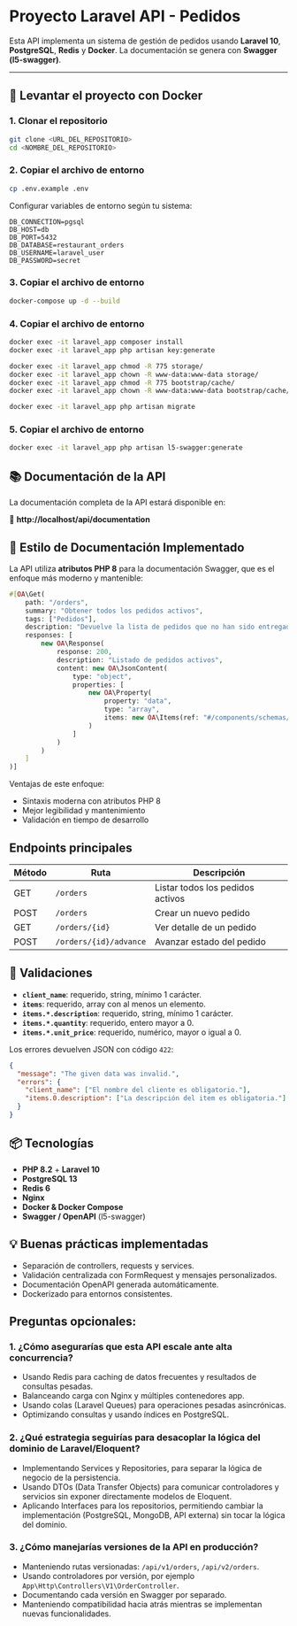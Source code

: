 # Proyecto Laravel API - Pedidos

Esta API implementa un sistema de gestión de pedidos usando **Laravel 10**, **PostgreSQL**, **Redis** y **Docker**. La documentación se genera con **Swagger (l5-swagger)**.

---

## 🐳 Levantar el proyecto con Docker

### 1. Clonar el repositorio

```bash
git clone <URL_DEL_REPOSITORIO>
cd <NOMBRE_DEL_REPOSITORIO>
```

### 2. Copiar el archivo de entorno

```bash
cp .env.example .env
```
Configurar variables de entorno según tu sistema:

```env
DB_CONNECTION=pgsql
DB_HOST=db
DB_PORT=5432
DB_DATABASE=restaurant_orders
DB_USERNAME=laravel_user
DB_PASSWORD=secret
```

### 3. Copiar el archivo de entorno
```bash
docker-compose up -d --build
```
### 4. Copiar el archivo de entorno

```bash
docker exec -it laravel_app composer install
docker exec -it laravel_app php artisan key:generate

docker exec -it laravel_app chmod -R 775 storage/
docker exec -it laravel_app chown -R www-data:www-data storage/
docker exec -it laravel_app chmod -R 775 bootstrap/cache/
docker exec -it laravel_app chown -R www-data:www-data bootstrap/cache/

docker exec -it laravel_app php artisan migrate
```

### 5. Copiar el archivo de entorno

```bash
docker exec -it laravel_app php artisan l5-swagger:generate
```
## 📚 Documentación de la API

La documentación completa de la API estará disponible en:

🔗 **http://localhost/api/documentation**

## 📖 Estilo de Documentación Implementado

La API utiliza **atributos PHP 8** para la documentación Swagger, que es el enfoque más moderno y mantenible:

```php
#[OA\Get(
    path: "/orders",
    summary: "Obtener todos los pedidos activos",
    tags: ["Pedidos"],
    description: "Devuelve la lista de pedidos que no han sido entregados (status: initiated o sent)",
    responses: [
        new OA\Response(
            response: 200,
            description: "Listado de pedidos activos",
            content: new OA\JsonContent(
                type: "object",
                properties: [
                    new OA\Property(
                        property: "data",
                        type: "array",
                        items: new OA\Items(ref: "#/components/schemas/Order")
                    )
                ]
            )
        )
    ]
)]
```
Ventajas de este enfoque:
- Sintaxis moderna con atributos PHP 8
- Mejor legibilidad y mantenimiento
- Validación en tiempo de desarrollo

## Endpoints principales

| Método | Ruta                   | Descripción                     |
|--------|------------------------|---------------------------------|
| GET    | `/orders`              | Listar todos los pedidos activos |
| POST   | `/orders`              | Crear un nuevo pedido           |
| GET    | `/orders/{id}`         | Ver detalle de un pedido        |
| POST   | `/orders/{id}/advance` | Avanzar estado del pedido       |


## 📝 Validaciones

- **`client_name`**: requerido, string, mínimo 1 carácter.
- **`items`**: requerido, array con al menos un elemento.
- **`items.*.description`**: requerido, string, mínimo 1 carácter.
- **`items.*.quantity`**: requerido, entero mayor a 0.
- **`items.*.unit_price`**: requerido, numérico, mayor o igual a 0.

Los errores devuelven JSON con código `422`:

```json
{
  "message": "The given data was invalid.",
  "errors": {
    "client_name": ["El nombre del cliente es obligatorio."],
    "items.0.description": ["La descripción del item es obligatoria."]
  }
}
```

## 📦 Tecnologías

- **PHP 8.2** + **Laravel 10**
- **PostgreSQL 13**
- **Redis 6**
- **Nginx**
- **Docker & Docker Compose**
- **Swagger / OpenAPI** (l5-swagger)

## 💡 Buenas prácticas implementadas

- Separación de controllers, requests y services.
- Validación centralizada con FormRequest y mensajes personalizados.
- Documentación OpenAPI generada automáticamente.
- Dockerizado para entornos consistentes.

##  Preguntas opcionales:

### 1. ¿Cómo asegurarías que esta API escale ante alta concurrencia?

- Usando Redis para caching de datos frecuentes y resultados de consultas pesadas.
- Balanceando carga con Nginx y múltiples contenedores app.
- Usando colas (Laravel Queues) para operaciones pesadas asincrónicas.
- Optimizando consultas y usando índices en PostgreSQL.

### 2. ¿Qué estrategia seguirías para desacoplar la lógica del dominio de Laravel/Eloquent?

- Implementando Services y Repositories, para separar la lógica de negocio de la persistencia.
- Usando DTOs (Data Transfer Objects) para comunicar controladores y servicios sin exponer directamente modelos de Eloquent.
- Aplicando Interfaces para los repositorios, permitiendo cambiar la implementación (PostgreSQL, MongoDB, API externa) sin tocar la lógica del dominio.

### 3. ¿Cómo manejarías versiones de la API en producción?

- Manteniendo rutas versionadas: `/api/v1/orders`, `/api/v2/orders`.
- Usando controladores por versión, por ejemplo `App\Http\Controllers\V1\OrderController`.
- Documentando cada versión en Swagger por separado.
- Manteniendo compatibilidad hacia atrás mientras se implementan nuevas funcionalidades.